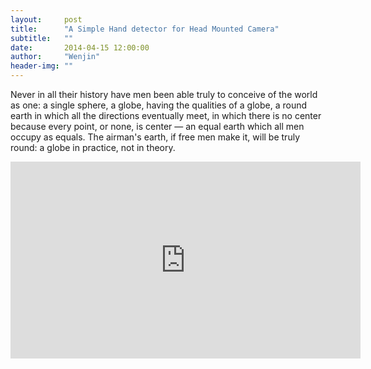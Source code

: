 ```yaml
---
layout:     post
title:      "A Simple Hand detector for Head Mounted Camera"
subtitle:   ""
date:       2014-04-15 12:00:00
author:     "Wenjin"
header-img: ""
---
```


Never in all their history have men been able truly to conceive of the world as one: a single sphere, a globe, having the qualities of a globe, a round earth in which all the directions eventually meet, in which there is no center because every point, or none, is center — an equal earth which all men occupy as equals. The airman's earth, if free men make it, will be truly round: a globe in practice, not in theory.



<iframe width="560" height="315" src="https://www.youtube.com/embed/gf0XgiNoi5E" frameborder="0" allowfullscreen></iframe>